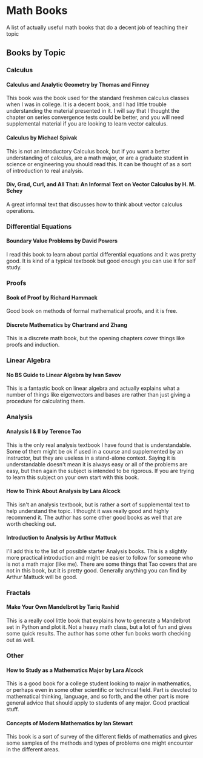 
# Math Books

A list of actually useful math books that do a decent job of teaching their topic

## Books by Topic

### Calculus

#### **Calculus and Analytic Geometry** by Thomas and Finney

This book was the book used for the standard freshmen calculus classes when I was in college.  It is a decent book, and I had little trouble understanding the material presented in it.  I will say that I thought the chapter on series convergence tests could be better, and you will need supplemental material if you are looking to learn vector calculus.

#### **Calculus** by Michael Spivak

This is not an introductory Calculus book, but if you want a better understanding of calculus, are a math major, or are a graduate student in science or engineering you should read this.  It can be thought of as a sort of introduction to real analysis.

#### **Div, Grad, Curl, and All That: An Informal Text on Vector Calculus** by H. M. Schey

A great informal text that discusses how to think about vector calculus operations.



### Differential Equations

#### **Boundary Value Problems** by David Powers

I read this book to learn about partial differential equations and it was pretty good.  It is kind of a typical textbook but good enough you can use it
for self study.



### Proofs

#### **Book of Proof** by Richard Hammack

Good book on methods of formal mathematical proofs, and it is free.

#### **Discrete Mathematics** by Chartrand and Zhang

This is a discrete math book, but the opening chapters cover things like proofs and induction.  



### Linear Algebra

#### **No BS Guide to Linear Algebra** by Ivan Savov

This is a fantastic book on linear algebra and actually explains what a number of things like eigenvectors and bases are rather than just giving a procedure for calculating them.



### Analysis

#### **Analysis I & II** by Terence Tao

This is the only real analysis textbook I have found that is understandable.  Some of them might be ok if used in a course and supplemented by an instructor, but they are useless in a stand-alone context.  Saying it is understandable doesn't mean it is always easy or all of the problems are easy, but then again the subject is intended to be rigorous.  If you are trying to learn this subject on your own start with this book.

#### **How to Think About Analysis** by Lara Alcock

This isn't an analysis textbook, but is rather a sort of supplemental text to help understand the topic.  I thought it was really good and highly recommend it.  The author has some other good books as well that are worth checking out.

####  **Introduction to Analysis** by Arthur Mattuck

I'll add this to the list of possible starter Analysis books.  This is a slightly more practical introduction and might be easier to follow for someone who is not a math major (like me).  There are some things that Tao covers that are not in this book, but it is pretty good.  Generally anything you can find by Arthur Mattuck will be good.



### Fractals

#### **Make Your Own Mandelbrot** by Tariq Rashid

This is a really cool little book that explains how to generate a Mandelbrot set in Python and plot it.  Not a heavy math class, but a lot of fun and gives some quick results.  The author has some other fun books worth checking out as well.



### Other

#### **How to Study as a Mathematics Major** by Lara Alcock

This is a good book for a college student looking to major in mathematics, or perhaps even in some other scientific or technical field.  Part is devoted to mathematical thinking, language, and so forth, and the other part is more general advice that should apply to students of any major.  Good practical stuff.


#### **Concepts of Modern Mathematics** by Ian Stewart

This book is a sort of survey of the different fields of mathematics and gives some samples of the methods and types of problems one might encounter in
the different areas.

<!--More to be added later.-->

